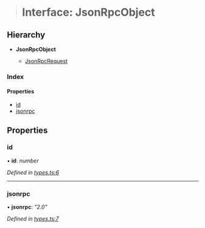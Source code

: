 > # Interface: JsonRpcObject

## Hierarchy

* **JsonRpcObject**

  * [JsonRpcRequest](_types_.jsonrpcrequest.md)

### Index

#### Properties

* [id](_types_.jsonrpcobject.md#id)
* [jsonrpc](_types_.jsonrpcobject.md#jsonrpc)

## Properties

###  id

• **id**: *number*

*Defined in [types.ts:6](https://github.com/polkadot-js/api/blob/0196829/packages/rpc-provider/src/types.ts#L6)*

___

###  jsonrpc

• **jsonrpc**: *"2.0"*

*Defined in [types.ts:7](https://github.com/polkadot-js/api/blob/0196829/packages/rpc-provider/src/types.ts#L7)*